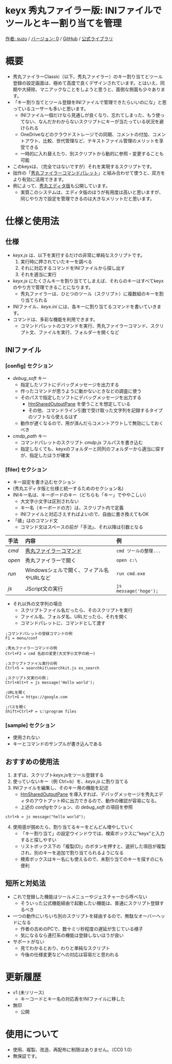 ﻿# keyx 秀丸ファイラー版: INIファイルでツールとキー割り当てを管理
[作者: suzu](https://github.com/hiro111suzu/hidemaru_docs/blob/main/README.md) /
[バージョン: 0](https://github.com/hiro111suzu/keyx_hidemaru_filer/releases/) /
[GitHub](https://github.com/hiro111suzu/keyx_hidemaru_filer) /
[公式ライブラリ](https://hide.maruo.co.jp/lib/hmfcscript/keyx_hf.html)

# 概要
* 秀丸ファイラーClassic（以下、秀丸ファイラー）のキー割り当てとツール登録の設定画面は、極めて高度で良くデザインされています。とはいえ、同期や大掃除、マニアックなことをしようと思うと、面倒な側面も少々あります。
* 「キー割り当てとツール登録をINIファイルで管理できたらいいのにな」と思っているユーザーも多いと思います。
	+ INIファイル一個だけなら見通しが良くなり、忘れてしまった、もう使ってない、なんだかわからないスクリプトにキーが当たっている状況を避けられる
	+ OneDriveなどのクラウドストレージでの同期、コメントの付加、コメントアウト、比較、世代管理など、テキストファイル管理のメリットを享受できる
	+ 一時的に入れ替えたり、別スクリプトから動的に参照・変更することも可能
* このkeyxは、（完全ではないですが）それを実現するスクリプトです。
* 拙作の「[秀丸ファイラーコマンドパレット][]」と組み合わせて使うと、双方をより有効に活用できます。
* 例によって、[秀丸エディタ版][]も公開しています。
	+ 実質このシステムは、エディタ版のほうが有用度は高いと思いますが、同じやり方で設定を管理できるのは大きなメリットだと思います。

[秀丸ファイラーコマンドパレット]:https://github.com/hiro111suzu/cmdp_hidemaru_filer
[秀丸エディタ版]:https://github.com/hiro111suzu/keyx_hidemaru_editor

# 仕様と使用法
## 仕様
* *keyx.js* は、以下を実行するだけの非常に単純なスクリプトです。
	1. 実行時に押されていたキーを調べる
	2. それに対応するコマンドをINIファイルから探し出す
	3. それを適当に実行
* *keyx.js* にたくさんキーを割り当ててしまえば、それらのキーはすべてkeyxのやり方で管理できることになります。
	+ 秀丸ファイラーは、ひとつのツール（スクリプト）に複数組のキーを割り当てられる
* INIファイル、*keyx.ini* には、各キーに割り当てるコマンドを書いていきます。
* コマンドは、多彩な機能を利用できます。
	+ コマンドパレットのコマンドを実行、秀丸ファイラーコマンド、スクリプト文、ファイルを実行、フォルダーを開くなど

## INIファイル
### [config] セクション
* *debug_soft* キー
	+ 指定したソフトにデバッグメッセージを出力する
	+ 作ったコマンドが思うように動かないときなどの調査に使う
	+ そのパスで指定したソフトにデバッグメッセージを出力する
		- [HmSharedOutputPane](https://hide.maruo.co.jp/lib/macro/hmsharedoutputpane.html) を使うことを想定している
		- その他、コマンドライン引数で受け取った文字列を記録するタイプのソフトなら使えるはず
	+ 動作が遅くなるので、用が済んだらコメントアウトして無効にしておくべき
* *cmdp_path* キー
	+ コマンドパレットのスクリプト *cmdp.js* フルパスを書き込む
	+ 指定しなくても、keyxのフォルダーと同列のフォルダーから適当に探すが、指定したほうが確実

### [filer] セクション
* キー設定を書き込むセクション
* (秀丸エディタ版と仕様と統一するためのセクション名)
* INIキー名は、キーボードのキー（どちらも「キー」でややこしい）
	+ 大文字小文字は区別されない
	+ キー名（キーボードの方）は、スクリプト内で定義
	+ INIファイルと対応さえすればよいので、自由に書き換えてもOK
* 「値」はのコマンド文
	+ コマンド文はスペースの前が「手法」、それ以降は引数となる

|手法   |内容                                     |例                         |
|:------|:----------------------------------------|:--------------------------|
|*cmd*  |[秀丸ファイラーコマンド][]               |```cmd ツールの整理... ``` |
|*open* |秀丸ファイラーで開く                     |```open c:\```             |
|*run*  |Windowsシェルで開く、フィアル名やURLなど |```run cmd.exe```          |
|*js*   |JScript文の実行                          |```js message('hoge');```  |

[秀丸ファイラーコマンド]:https://help.maruo.co.jp/hmfilerclassic/hmfilerclassic_command.html

* それ以外の文字列の場合
	+ スクリプトファイル名だったら、そのスクリプトを実行
	+ ファイル名、フォルダ名、URLだったら、それを開く
	+ コマンドパレットに、コマンドとして渡す

```
;コマンドパレットの登録コマンドの例
F1 = menu/conf

;秀丸ファイラーコマンドの例
Ctrl+F2 = cmd 名前の変更(大文字小文字の統一)

;スクリプトファイル実行の例
Ctrl+5 = searchkit\searchkit.js es_search

;スクリプト文実行の例；
Ctrl+Alt+Y = js message('Hello world');

;URLを開く
Ctrl+G = https://google.com

;パスを開く
Shift+Ctrl+P = c:\program files
```

### [sample] セクション
* 使用されない
* キーとコマンドのサンプルが書き込んである

## おすすめの使用法
1. まずは、スクリプト*keyx.js*をツール登録する
2. 使っていないキー（例 Ctrl+b）を、*keyx.js* に割り当てる
3. INIファイルを編集し、そのキー用の機能を記述
	+ [HmSharedOutputPane](https://hide.maruo.co.jp/lib/macro/hmsharedoutputpane.html) を導入すれば、デバッグメッセージを秀丸エディタのアウトプット枠に出力できるので、動作の確認が容易になる。
	+ 上述の *config*セクション、の *debug_soft* の項目を参照

```
ctrl+b = js message("hello world");
```

4. 使用感が掴めたら、割り当てるキーをどんどん増やしていく
	+ 「キー割り当て」の設定ウインドウでは、検索ボックスに"keyx"と入力すると探しやすい
	+ リストボックス下の「複製(D)」のボタンを押すと、選択した項目が複製され、別のキーを追加で割り当てられるようになる
	+ 検索ボックスはキー名にも使えるので、未割り当てのキーを探すのにも便利

## 短所と対処法
* これで登録した機能はツールメニューやジェスチャーから呼べない
	+ そういった公式機能経由で起動したい機能は、普通にスクリプト登録するべき
* 一つの動作にいちいち別のスクリプトを経由するので、無駄なオーバーヘッドになる
	+ 作者の古めのPCで、数十ミリ秒程度の遅延が生じている様子
	+ 気になるなら連打系の機能は登録しないほうが良い
* サポートがない
	+ 見てわかるとおり、わりと単純なスクリプト
	+ 今後の仕様変更などへの対応は容易だと思われる

# 更新履歴
* v1 (未リリース)
	+ キーコードとキー名の対応表をINIファイルに移した
* 無印
	+ 公開

# 使用について
* 使用、複製、改造、再配布に制限はありません。（CC0 1.0）
* 無保証です。

